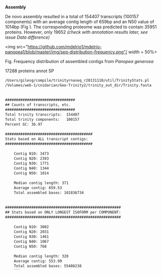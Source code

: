 **Assembly**

De novo assembly resulted in a total of 154407 transcripts (100157 components) with an average contig length of 659bp and an N50 value of 1014bp (Fig ). The corresponding proteome was predicted to contain 35951 proteins. However, only 19652 *(check with annotation results later, see issue Data difference)*

<img src="https://github.com/mdelrio1/mdelrio-panopea1/blob/master/img/seq-distribution-frequency.png"/ width = 50%>

Fig. Frequency distribution of assembled contigs from *Panopea generosa* 

17288 proteins annot SP




```
/Users/gilesg/compile/trinityrnaseq_r20131110/util/TrinityStats.pl /Volumes/web-1/cnidarian/Geo-Trinity2/trinity_out_dir/Trinity.fasta


################################
## Counts of transcripts, etc.
################################
Total trinity transcripts:	154407
Total trinity components:	100157
Percent GC: 36.97

########################################
Stats based on ALL transcript contigs:
########################################

	Contig N10: 3473
	Contig N20: 2393
	Contig N30: 1771
	Contig N40: 1344
	Contig N50: 1014

	Median contig length: 371
	Average contig: 659.53
	Total assembled bases: 101836734


#####################################################
## Stats based on ONLY LONGEST ISOFORM per COMPONENT:
#####################################################

	Contig N10: 3002
	Contig N20: 2031
	Contig N30: 1461
	Contig N40: 1067
	Contig N50: 768

	Median contig length: 320
	Average contig: 553.99
	Total assembled bases: 55486238
	```

